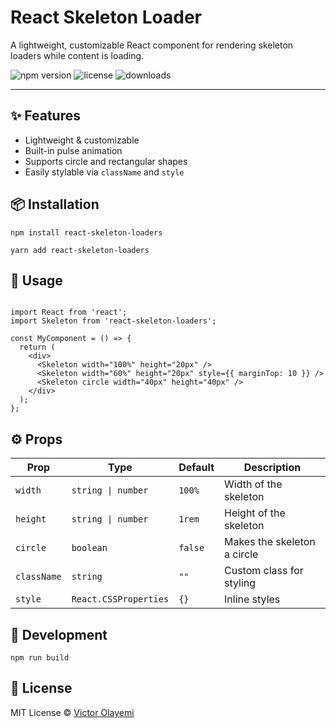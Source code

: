 <h1>React Skeleton Loader</h1>

<p>A lightweight, customizable React component for rendering skeleton loaders while content is loading.</p>

<p>
  <img src="https://img.shields.io/npm/v/react-skeleton-loaders?style=flat-square" alt="npm version" />
  <img src="https://img.shields.io/npm/l/react-skeleton-loaders?style=flat-square" alt="license" />
  <img src="https://img.shields.io/npm/dm/react-skeleton-loaders?style=flat-square" alt="downloads" />
</p>

<hr />

<h2>✨ Features</h2>
<ul>
  <li>Lightweight & customizable</li>
  <li>Built-in pulse animation</li>
  <li>Supports circle and rectangular shapes</li>
  <li>Easily stylable via <code>className</code> and <code>style</code></li>
</ul>

<h2>📦 Installation</h2>

<pre><code>npm install react-skeleton-loaders
</code></pre>

<pre><code>yarn add react-skeleton-loaders
</code></pre>

<h2>🚀 Usage</h2>

<pre><code class="language-tsx">
import React from 'react';
import Skeleton from 'react-skeleton-loaders';

const MyComponent = () => {
  return (
    &lt;div&gt;
      &lt;Skeleton width="100%" height="20px" /&gt;
      &lt;Skeleton width="60%" height="20px" style={{ marginTop: 10 }} /&gt;
      &lt;Skeleton circle width="40px" height="40px" /&gt;
    &lt;/div&gt;
  );
};
</code></pre>

<h2>⚙️ Props</h2>

<table>
  <thead>
    <tr>
      <th>Prop</th>
      <th>Type</th>
      <th>Default</th>
      <th>Description</th>
    </tr>
  </thead>
  <tbody>
    <tr>
      <td><code>width</code></td>
      <td><code>string | number</code></td>
      <td><code>100%</code></td>
      <td>Width of the skeleton</td>
    </tr>
    <tr>
      <td><code>height</code></td>
      <td><code>string | number</code></td>
      <td><code>1rem</code></td>
      <td>Height of the skeleton</td>
    </tr>
    <tr>
      <td><code>circle</code></td>
      <td><code>boolean</code></td>
      <td><code>false</code></td>
      <td>Makes the skeleton a circle</td>
    </tr>
    <tr>
      <td><code>className</code></td>
      <td><code>string</code></td>
      <td><code>""</code></td>
      <td>Custom class for styling</td>
    </tr>
    <tr>
      <td><code>style</code></td>
      <td><code>React.CSSProperties</code></td>
      <td><code>{}</code></td>
      <td>Inline styles</td>
    </tr>
  </tbody>
</table>

<h2>🧪 Development</h2>

<pre><code>npm run build
</code></pre>

<h2>📝 License</h2>

<p>MIT License © <a href="https://github.com/victorolayemi">Victor Olayemi</a></p>
